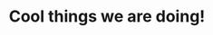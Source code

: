 ---
layout: articles
title: Cool things we are doing!
articles:
    data_source: site.posts
    show_cover: false
    show_excerpt: true
    show_readmore: true
    show_info: true
---